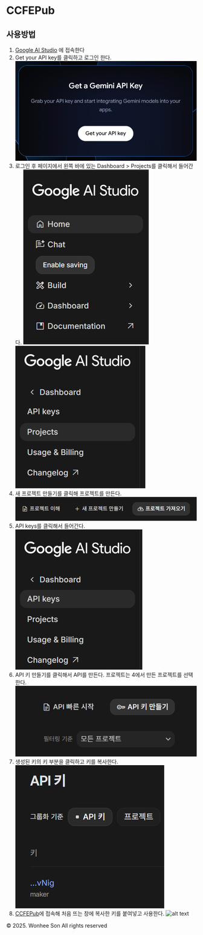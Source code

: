 # CCFEPub

## 사용방법

1. [Google AI Studio](https://ai.google.dev/aistudio) 에 접속한다
2. Get your API key를 클릭하고 로그인 한다.
   ![alt text](/img/AIstudio.png)
3. 로그인 후 페이지에서 왼쪽 바에 있는 Dashboard > Projects를 클릭해서 들어간다.
   ![dashboard](/img/dashboard.png)
   ![projects](/img/projects.png)
4. 새 프로젝트 만들기를 클릭해 프로젝트를 만든다.
   ![newProject](/img/newProject.png)
5. API keys를 클릭해서 들어간다.
   ![APIkey](/img/APIkey.png)
6. API 키 만들기를 클릭해서 API를 만든다. 프로젝트는 4에서 만든 프로젝트를 선택한다.
   ![newAPIkey](/img/newAPIkey.png)
7. 생성된 키의 키 부분을 클릭하고 키를 복사한다.
   ![myKey](/img/myKey.png)
8. [CCFEPub](https://maruson08.github.io/CCFEPub/)에 접속해 처음 뜨는 창에 복사한 키를 붙여넣고 사용한다.
   ![alt text](ccfepub.png)

© 2025. Wonhee Son All rights reserved
